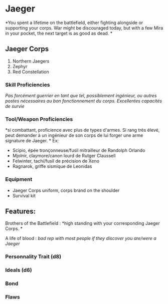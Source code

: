 # Jaeger

*You spent a lifetime on the battlefield, either fighting alongside or supporting your corps. War might be discouraged today, but with a few Mira in your pocket, the next target is as good as dead. *

## Jaeger Corps
1. Northern Jaegers
2. Zephyr
3. Red Constellation

### Skill Proficiencies
*Pas forcément guerrier en tant que tel, possiblement ingénieur, ou autres postes nécessaires au bon fonctionnement du corps. Excellentes capacités de survie*

### Tool/Weapon Proficiencies
*si combattant, proficience avec plus de types d'armes. Si rang très élevé, peut demander à un ingénieur de son corps de lui forger une arme signature de Jaeger. *
Ex: 
- Scipio, épée tronçonneuse/fusil mitrailleur de Randolph Orlando
- Mjolnir, claymore/canon lourd de Rutger Claussell 
- Felwinter, tachi/fusil de précision de Xeno
- Ragnarok, griffe sismique de Leonidas

### Equipment
- Jaeger Corps uniform, corps brand on the shoulder
- Survival kit

## Features:

Brothers of the Battlefield : *high standing with your corresponding Jaeger Corps. *

A life of blood : *bad rep with most people if they discover you are/were a Jaeger*


### Personnality Trait (d8)


### Ideals (d6)

### Bond

### Flaws
